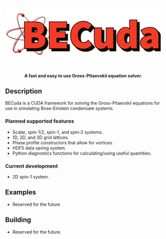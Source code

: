 <p align="center"><img src="docs/BECuda.png" alt="logo" ></p>

<h4 align="center">A fast and easy to use Gross-Pitaevskii equation solver.</h4>

## Description

BECuda is a CUDA framework for solving the Gross-Pitaevskii equations for use in simulating Bose-Einstein condensate 
systems.

### Planned supported features
- Scalar, spin-1/2, spin-1, and spin-2 systems.
- 1D, 2D, and 3D grid lattices.
- Phase profile constructors that allow for vortices.
- HDF5 data saving system.
- Python diagnostics functions for calculating/using useful quantities.

### Current development
- 2D spin-1 system.

## Examples
- Reserved for the future

## Building
- Reserved for the future.